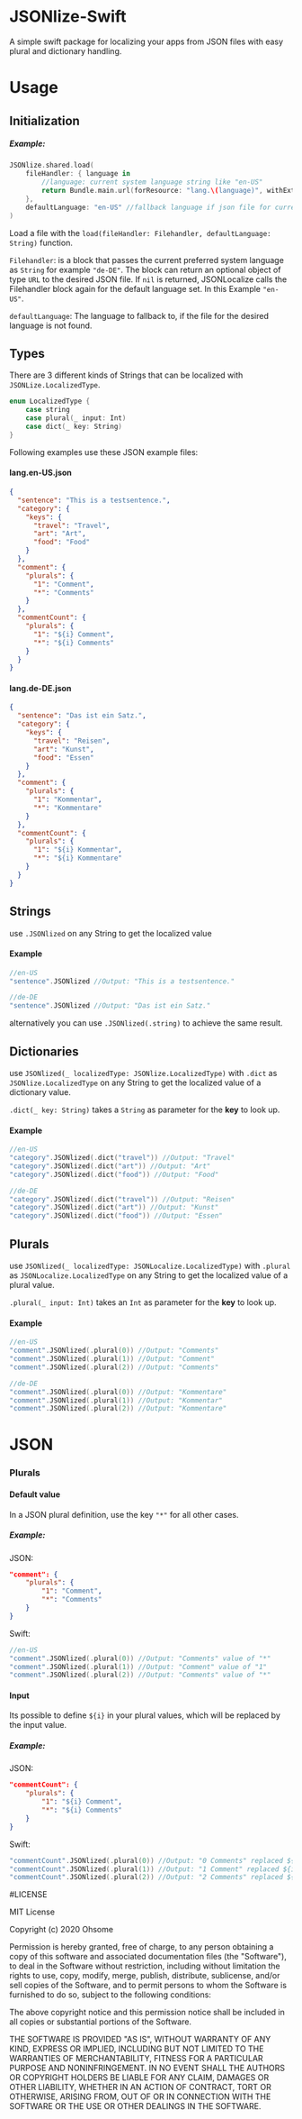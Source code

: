 # JSONlize-Swift

A simple swift package for localizing your apps from JSON files with easy plural and dictionary handling.

# Usage

## Initialization

##### Example:

```swift
JSONlize.shared.load(
    fileHandler: { language in 
        //language: current system language string like "en-US"
        return Bundle.main.url(forResource: "lang.\(language)", withExtension: "json") //returning an URL for file e.g. "lang.en-US.json"
    },
    defaultLanguage: "en-US" //fallback language if json file for current system language is not found
)
```

Load a file with the `load(fileHandler: Filehandler, defaultLanguage: String)` function.

`Filehandler`: is a block that passes the current preferred system language as `String` for example `"de-DE"`.
The block can return an optional object of type `URL` to the desired JSON file. If `nil` is returned, JSONLocalize calls the Filehandler block again for the default language set. In this Example `"en-US"`.

`defaultLanguage`: The language to fallback to, if the file for the desired language is not found.

## Types

There are 3 different kinds of Strings that can be localized with `JSONLize.LocalizedType`.

```swift
enum LocalizedType {
    case string
    case plural(_ input: Int)
    case dict(_ key: String)
}
```

Following examples use these JSON example files:

#### lang.en-US.json

```json
{
  "sentence": "This is a testsentence.",
  "category": {
    "keys": {
      "travel": "Travel",
      "art": "Art",
      "food": "Food"
    }
  },
  "comment": {
    "plurals": {
      "1": "Comment",
      "*": "Comments"
    }
  },
  "commentCount": {
    "plurals": {
      "1": "${i} Comment",
      "*": "${i} Comments"
    }
  }
}
```

#### lang.de-DE.json

```json
{
  "sentence": "Das ist ein Satz.",
  "category": {
    "keys": {
      "travel": "Reisen",
      "art": "Kunst",
      "food": "Essen"
    }
  },
  "comment": {
    "plurals": {
      "1": "Kommentar",
      "*": "Kommentare"
    }
  },
  "commentCount": {
    "plurals": {
      "1": "${i} Kommentar",
      "*": "${i} Kommentare"
    }
  }
}
```

## Strings

use `.JSONlized` on any String to get the localized value

#### Example

```swift
//en-US
"sentence".JSONlized //Output: "This is a testsentence."

//de-DE
"sentence".JSONlized //Output: "Das ist ein Satz."
```

alternatively you can use `.JSONlized(.string)` to achieve the same result.

## Dictionaries

use `JSONlized(_ localizedType: JSONlize.LocalizedType)` with `.dict` as `JSONlize.LocalizedType` on any String to get the localized value of a dictionary value.

`.dict(_ key: String)` takes a `String` as parameter for the **key** to look up.

#### Example

```swift
//en-US
"category".JSONlized(.dict("travel")) //Output: "Travel"
"category".JSONlized(.dict("art")) //Output: "Art"
"category".JSONlized(.dict("food")) //Output: "Food"

//de-DE
"category".JSONlized(.dict("travel")) //Output: "Reisen"
"category".JSONlized(.dict("art")) //Output: "Kunst"
"category".JSONlized(.dict("food")) //Output: "Essen"
```

## Plurals

use `JSONlized(_ localizedType: JSONLocalize.LocalizedType)` with `.plural` as `JSONLocalize.LocalizedType` on any String to get the localized value of a plural value.

`.plural(_ input: Int)` takes an `Int` as parameter for the **key** to look up.

#### Example

```swift
//en-US
"comment".JSONlized(.plural(0)) //Output: "Comments"
"comment".JSONlized(.plural(1)) //Output: "Comment"
"comment".JSONlized(.plural(2)) //Output: "Comments"

//de-DE
"comment".JSONlized(.plural(0)) //Output: "Kommentare"
"comment".JSONlized(.plural(1)) //Output: "Kommentar"
"comment".JSONlized(.plural(2)) //Output: "Kommentare"
```

# JSON

### Plurals

#### Default value

In a JSON plural definition, use the key `"*"` for all other cases.

##### Example:

JSON:

```json
"comment": {
    "plurals": {
        "1": "Comment",
        "*": "Comments"
    }
}
```

Swift:

```swift
//en-US
"comment".JSONlized(.plural(0)) //Output: "Comments" value of "*"
"comment".JSONlized(.plural(1)) //Output: "Comment" value of "1"
"comment".JSONlized(.plural(2)) //Output: "Comments" value of "*"
```

#### Input

Its possible to define `${i}` in your plural values, which will be replaced by the input value.

##### Example:

JSON:

```json
"commentCount": {
    "plurals": {
        "1": "${i} Comment",
        "*": "${i} Comments"
    }
}
```

Swift:

```swift
"commentCount".JSONlized(.plural(0)) //Output: "0 Comments" replaced ${i} with 0
"commentCount".JSONlized(.plural(1)) //Output: "1 Comment" replaced ${i} with 1
"commentCount".JSONlized(.plural(2)) //Output: "2 Comments" replaced ${i} with 2
```

#LICENSE

MIT License

Copyright (c) 2020 Ohsome

Permission is hereby granted, free of charge, to any person obtaining a copy
of this software and associated documentation files (the "Software"), to deal
in the Software without restriction, including without limitation the rights
to use, copy, modify, merge, publish, distribute, sublicense, and/or sell
copies of the Software, and to permit persons to whom the Software is
furnished to do so, subject to the following conditions:

The above copyright notice and this permission notice shall be included in all
copies or substantial portions of the Software.

THE SOFTWARE IS PROVIDED "AS IS", WITHOUT WARRANTY OF ANY KIND, EXPRESS OR
IMPLIED, INCLUDING BUT NOT LIMITED TO THE WARRANTIES OF MERCHANTABILITY,
FITNESS FOR A PARTICULAR PURPOSE AND NONINFRINGEMENT. IN NO EVENT SHALL THE
AUTHORS OR COPYRIGHT HOLDERS BE LIABLE FOR ANY CLAIM, DAMAGES OR OTHER
LIABILITY, WHETHER IN AN ACTION OF CONTRACT, TORT OR OTHERWISE, ARISING FROM,
OUT OF OR IN CONNECTION WITH THE SOFTWARE OR THE USE OR OTHER DEALINGS IN THE
SOFTWARE.
